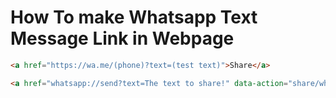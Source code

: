 # How To make Whatsapp Text Message Link in Webpage

```html
<a href="https://wa.me/(phone)?text=(test text)">Share</a>

<a href="whatsapp://send?text=The text to share!" data-action="share/whatsapp/share">Share via Whatsapp</a>
```